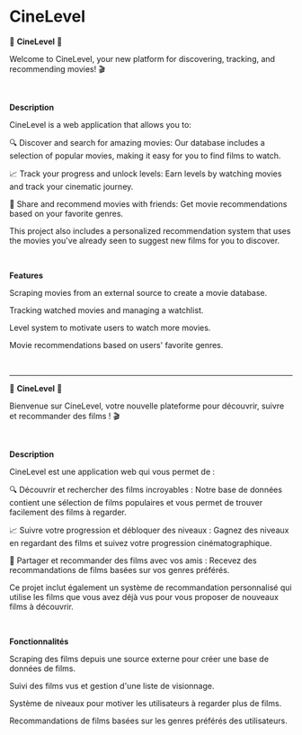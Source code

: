 # CineLevel

🍿 **CineLevel** 🍿

Welcome to CineLevel, your new platform for discovering, tracking, and recommending movies! 🎬

&nbsp;

**Description**

CineLevel is a web application that allows you to:

🔍 Discover and search for amazing movies: Our database includes a selection of popular movies, making it easy for you to find films to watch.

📈 Track your progress and unlock levels: Earn levels by watching movies and track your cinematic journey.

🤝 Share and recommend movies with friends: Get movie recommendations based on your favorite genres.

This project also includes a personalized recommendation system that uses the movies you've already seen to suggest new films for you to discover.

&nbsp;
&nbsp;

**Features**

Scraping movies from an external source to create a movie database.

Tracking watched movies and managing a watchlist.

Level system to motivate users to watch more movies.

Movie recommendations based on users' favorite genres.

&nbsp;
&nbsp;
&nbsp;


----------------------------------------------------------------------------------------------------------------------

🍿 **CineLevel** 🍿

Bienvenue sur CineLevel, votre nouvelle plateforme pour découvrir, suivre et recommander des films ! 🎬

&nbsp;
&nbsp;

**Description**

CineLevel est une application web qui vous permet de :


🔍 Découvrir et rechercher des films incroyables : Notre base de données contient une sélection de films populaires et vous permet de trouver facilement des films à regarder.

📈 Suivre votre progression et débloquer des niveaux : Gagnez des niveaux en regardant des films et suivez votre progression cinématographique.

🤝 Partager et recommander des films avec vos amis : Recevez des recommandations de films basées sur vos genres préférés.

Ce projet inclut également un système de recommandation personnalisé qui utilise les films que vous avez déjà vus pour vous proposer de nouveaux films à découvrir.

&nbsp;
&nbsp;

**Fonctionnalités**

Scraping des films depuis une source externe pour créer une base de données de films.

Suivi des films vus et gestion d'une liste de visionnage.

Système de niveaux pour motiver les utilisateurs à regarder plus de films.

Recommandations de films basées sur les genres préférés des utilisateurs.
